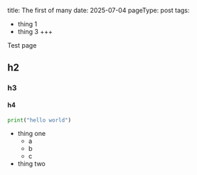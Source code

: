 title: The first of many
date: 2025-07-04
pageType: post
tags:
  - thing 1
  - thing 3
+++

Test page

## h2
### h3
#### h4

``` python
print("hello world")
```

- thing one
  + a
  + b
  + c
- thing two
